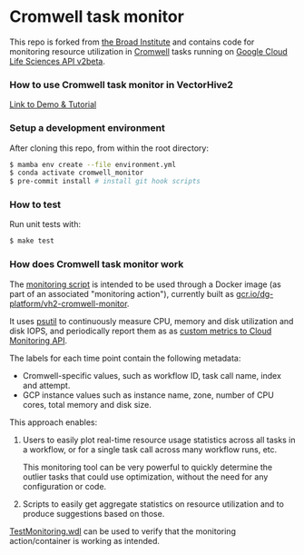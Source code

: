 # Cromwell task monitor

This repo is forked from [the Broad Institute](https://github.com/broadinstitute/cromwell-monitor) and contains code for monitoring resource utilization in
[Cromwell](https://github.com/broadinstitute/cromwell)
tasks running on
[Google Cloud Life Sciences API v2beta](https://cloud.google.com/life-sciences/docs/reference/rest/v2beta/projects.locations.pipelines/run).


### How to use Cromwell task monitor in VectorHive2

[Link to Demo & Tutorial](https://docs.google.com/presentation/d/1RnAq6LKC5zpLIXyNoVmNRNREfX0sZMDvzoyEwJtx49w/edit?usp=sharing)


### Setup a development environment

After cloning this repo, from within the root directory:
```bash
$ mamba env create --file environment.yml
$ conda activate cromwell_monitor
$ pre-commit install # install git hook scripts
```


### How to test

Run unit tests with:

```bash
$ make test
```

### How does Cromwell task monitor work

The [monitoring script](monitor.py)
is intended to be used through a Docker image (as part of an associated "monitoring action"), currently built as
[gcr.io/dg-platform/vh2-cromwell-monitor](https://console.cloud.google.com/gcr/images/dg-platform/global/vh2-cromwell-monitor?project=dg-platform).

It uses [psutil](https://psutil.readthedocs.io) to
continuously measure CPU, memory and disk utilization
and disk IOPS, and periodically report them
as as [custom metrics to Cloud Monitoring API](https://cloud.google.com/monitoring/custom-metrics).

The labels for each time point contain the following metadata:
- Cromwell-specific values, such as workflow ID, task call name, index and attempt.
- GCP instance values such as instance name, zone, number of CPU cores, total memory and disk size.

This approach enables:

1)  Users to easily plot real-time resource usage statistics across all tasks in
    a workflow, or for a single task call across many workflow runs,
    etc.

    This monitoring tool can be very powerful to quickly determine the outlier tasks
    that could use optimization, without the need for any configuration
    or code.

2)  Scripts to easily get aggregate statistics
    on resource utilization and to produce suggestions
    based on those.

[TestMonitoring.wdl](TestMonitoring.wdl) can be used to
verify that the monitoring action/container is
working as intended.
